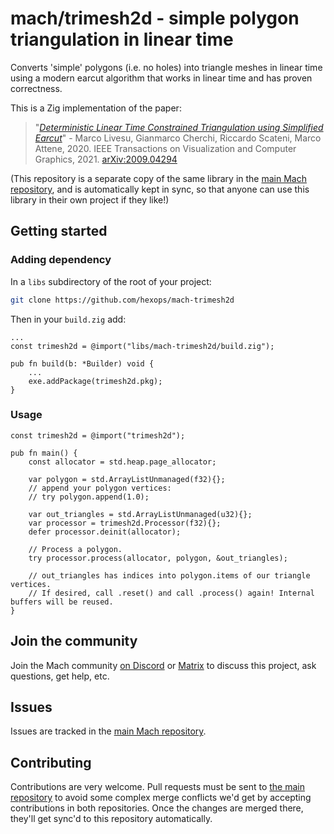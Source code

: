 # mach/trimesh2d - simple polygon triangulation in linear time

Converts 'simple' polygons (i.e. no holes) into triangle meshes in linear time using a modern earcut algorithm that works in linear time and has proven correctness.

This is a Zig implementation of the paper:

> "_[Deterministic Linear Time Constrained Triangulation using Simplified Earcut](https://arxiv.org/abs/2009.04294)_" - Marco Livesu, Gianmarco Cherchi, Riccardo Scateni, Marco Attene, 2020.
> IEEE Transactions on Visualization and Computer Graphics, 2021. [arXiv:2009.04294](https://arxiv.org/abs/2009.04294)

(This repository is a separate copy of the same library in the [main Mach repository](https://github.com/hexops/mach), and is automatically kept in sync, so that anyone can use this library in their own project if they like!)

## Getting started

### Adding dependency

In a `libs` subdirectory of the root of your project:

```sh
git clone https://github.com/hexops/mach-trimesh2d
```

Then in your `build.zig` add:

```zig
...
const trimesh2d = @import("libs/mach-trimesh2d/build.zig");

pub fn build(b: *Builder) void {
    ...
    exe.addPackage(trimesh2d.pkg);
}
```

### Usage

```zig
const trimesh2d = @import("trimesh2d");

pub fn main() {
    const allocator = std.heap.page_allocator;

    var polygon = std.ArrayListUnmanaged(f32){};
    // append your polygon vertices:
    // try polygon.append(1.0);

    var out_triangles = std.ArrayListUnmanaged(u32){};
    var processor = trimesh2d.Processor(f32){};
    defer processor.deinit(allocator);

    // Process a polygon.
    try processor.process(allocator, polygon, &out_triangles);

    // out_triangles has indices into polygon.items of our triangle vertices.
    // If desired, call .reset() and call .process() again! Internal buffers will be reused.
}
```

## Join the community

Join the Mach community [on Discord](https://discord.gg/XNG3NZgCqp) or [Matrix](https://matrix.to/#/#hexops:matrix.org) to discuss this project, ask questions, get help, etc.

## Issues

Issues are tracked in the [main Mach repository](https://github.com/hexops/mach/issues?q=is%3Aissue+is%3Aopen+label%3Atrimesh2d).

## Contributing

Contributions are very welcome. Pull requests must be sent to [the main repository](https://github.com/hexops/mach/tree/main/trimesh2d) to avoid some complex merge conflicts we'd get by accepting contributions in both repositories. Once the changes are merged there, they'll get sync'd to this repository automatically.
